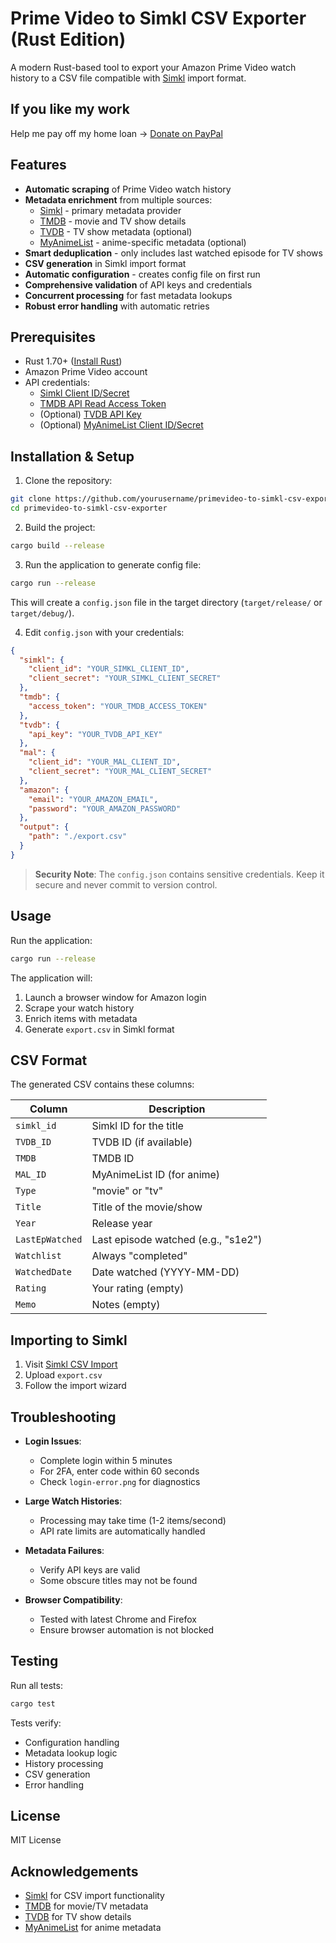 # Prime Video to Simkl CSV Exporter (Rust Edition)

A modern Rust-based tool to export your Amazon Prime Video watch history to a CSV file compatible with [Simkl](https://simkl.com/apps/import/csv/) import format.

## If you like my work
Help me pay off my home loan → [Donate on PayPal](https://paypal.me/ruggierocarlo)

## Features

- **Automatic scraping** of Prime Video watch history
- **Metadata enrichment** from multiple sources:
  - [Simkl](https://simkl.com/) - primary metadata provider
  - [TMDB](https://www.themoviedb.org/) - movie and TV show details
  - [TVDB](https://thetvdb.com/) - TV show metadata (optional)
  - [MyAnimeList](https://myanimelist.net/) - anime-specific metadata (optional)
- **Smart deduplication** - only includes last watched episode for TV shows
- **CSV generation** in Simkl import format
- **Automatic configuration** - creates config file on first run
- **Comprehensive validation** of API keys and credentials
- **Concurrent processing** for fast metadata lookups
- **Robust error handling** with automatic retries

## Prerequisites

- Rust 1.70+ ([Install Rust](https://rustup.rs/))
- Amazon Prime Video account
- API credentials:
  - [Simkl Client ID/Secret](https://simkl.com/settings/developer/new/)
  - [TMDB API Read Access Token](https://www.themoviedb.org/settings/api)
  - (Optional) [TVDB API Key](https://thetvdb.com/api-information)
  - (Optional) [MyAnimeList Client ID/Secret](https://myanimelist.net/apiconfig/create)

## Installation & Setup

1. Clone the repository:
```bash
git clone https://github.com/yourusername/primevideo-to-simkl-csv-exporter.git
cd primevideo-to-simkl-csv-exporter
```

2. Build the project:
```bash
cargo build --release
```

3. Run the application to generate config file:
```bash
cargo run --release
```
This will create a `config.json` file in the target directory (`target/release/` or `target/debug/`).

4. Edit `config.json` with your credentials:
```json
{
  "simkl": {
    "client_id": "YOUR_SIMKL_CLIENT_ID",
    "client_secret": "YOUR_SIMKL_CLIENT_SECRET"
  },
  "tmdb": {
    "access_token": "YOUR_TMDB_ACCESS_TOKEN"
  },
  "tvdb": {
    "api_key": "YOUR_TVDB_API_KEY"
  },
  "mal": {
    "client_id": "YOUR_MAL_CLIENT_ID",
    "client_secret": "YOUR_MAL_CLIENT_SECRET"
  },
  "amazon": {
    "email": "YOUR_AMAZON_EMAIL",
    "password": "YOUR_AMAZON_PASSWORD"
  },
  "output": {
    "path": "./export.csv"
  }
}
```

> **Security Note**: The `config.json` contains sensitive credentials. Keep it secure and never commit to version control.

## Usage

Run the application:
```bash
cargo run --release
```

The application will:
1. Launch a browser window for Amazon login
2. Scrape your watch history
3. Enrich items with metadata
4. Generate `export.csv` in Simkl format

## CSV Format

The generated CSV contains these columns:

| Column          | Description                          |
|-----------------|--------------------------------------|
| `simkl_id`      | Simkl ID for the title               |
| `TVDB_ID`       | TVDB ID (if available)               |
| `TMDB`          | TMDB ID                              |
| `MAL_ID`        | MyAnimeList ID (for anime)           |
| `Type`          | "movie" or "tv"                      |
| `Title`         | Title of the movie/show              |
| `Year`          | Release year                         |
| `LastEpWatched` | Last episode watched (e.g., "s1e2")  |
| `Watchlist`     | Always "completed"                   |
| `WatchedDate`   | Date watched (YYYY-MM-DD)            |
| `Rating`        | Your rating (empty)                  |
| `Memo`          | Notes (empty)                        |

## Importing to Simkl

1. Visit [Simkl CSV Import](https://simkl.com/apps/import/csv/)
2. Upload `export.csv`
3. Follow the import wizard

## Troubleshooting

- **Login Issues**:
  - Complete login within 5 minutes
  - For 2FA, enter code within 60 seconds
  - Check `login-error.png` for diagnostics

- **Large Watch Histories**:
  - Processing may take time (1-2 items/second)
  - API rate limits are automatically handled

- **Metadata Failures**:
  - Verify API keys are valid
  - Some obscure titles may not be found

- **Browser Compatibility**:
  - Tested with latest Chrome and Firefox
  - Ensure browser automation is not blocked

## Testing

Run all tests:
```bash
cargo test
```

Tests verify:
- Configuration handling
- Metadata lookup logic
- History processing
- CSV generation
- Error handling

## License

MIT License

## Acknowledgements

- [Simkl](https://simkl.com/) for CSV import functionality
- [TMDB](https://www.themoviedb.org/) for movie/TV metadata
- [TVDB](https://thetvdb.com/) for TV show details
- [MyAnimeList](https://myanimelist.net/) for anime metadata
